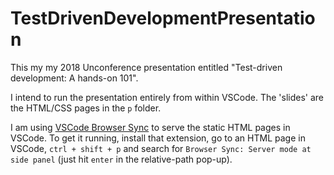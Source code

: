 # TestDrivenDevelopmentPresentation

This my my 2018 Unconference presentation entitled "Test-driven development: A hands-on 101".

I intend to run the presentation entirely from within VSCode. The 'slides' are the HTML/CSS pages in the `p` folder.

I am using [VSCode Browser Sync](https://marketplace.visualstudio.com/items?itemName=jasonlhy.vscode-browser-sync) to serve the static HTML pages in VSCode. To get it running, install that extension, go to an HTML page in VSCode, `ctrl + shift + p` and search for `Browser Sync: Server mode at side panel` (just hit `enter` in the relative-path pop-up).
